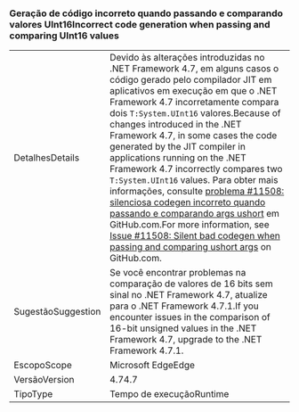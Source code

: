 ### <a name="incorrect-code-generation-when-passing-and-comparing-uint16-values"></a><span data-ttu-id="e7b03-101">Geração de código incorreto quando passando e comparando valores UInt16</span><span class="sxs-lookup"><span data-stu-id="e7b03-101">Incorrect code generation when passing and comparing UInt16 values</span></span>

|   |   |
|---|---|
|<span data-ttu-id="e7b03-102">Detalhes</span><span class="sxs-lookup"><span data-stu-id="e7b03-102">Details</span></span>|<span data-ttu-id="e7b03-103">Devido às alterações introduzidas no .NET Framework 4.7, em alguns casos o código gerado pelo compilador JIT em aplicativos em execução em que o .NET Framework 4.7 incorretamente compara dois <code>T:System.UInt16</code> valores.</span><span class="sxs-lookup"><span data-stu-id="e7b03-103">Because of changes introduced in the .NET Framework 4.7, in some cases the code generated by the JIT compiler in applications running on the .NET Framework 4.7 incorrectly compares two <code>T:System.UInt16</code> values.</span></span> <span data-ttu-id="e7b03-104">Para obter mais informações, consulte [problema #11508: silenciosa codegen incorreto quando passando e comparando args ushort](https://github.com/dotnet/coreclr/issues/11508) em GitHub.com.</span><span class="sxs-lookup"><span data-stu-id="e7b03-104">For more information, see [Issue #11508: Silent bad codegen when passing and comparing ushort args](https://github.com/dotnet/coreclr/issues/11508) on GitHub.com.</span></span>|
|<span data-ttu-id="e7b03-105">Sugestão</span><span class="sxs-lookup"><span data-stu-id="e7b03-105">Suggestion</span></span>|<span data-ttu-id="e7b03-106">Se você encontrar problemas na comparação de valores de 16 bits sem sinal no .NET Framework 4.7, atualize para o .NET Framework 4.7.1.</span><span class="sxs-lookup"><span data-stu-id="e7b03-106">If you encounter issues in the comparison of 16-bit unsigned values in the .NET Framework 4.7, upgrade to the .NET Framework 4.7.1.</span></span>|
|<span data-ttu-id="e7b03-107">Escopo</span><span class="sxs-lookup"><span data-stu-id="e7b03-107">Scope</span></span>|<span data-ttu-id="e7b03-108">Microsoft Edge</span><span class="sxs-lookup"><span data-stu-id="e7b03-108">Edge</span></span>|
|<span data-ttu-id="e7b03-109">Versão</span><span class="sxs-lookup"><span data-stu-id="e7b03-109">Version</span></span>|<span data-ttu-id="e7b03-110">4.7</span><span class="sxs-lookup"><span data-stu-id="e7b03-110">4.7</span></span>|
|<span data-ttu-id="e7b03-111">Tipo</span><span class="sxs-lookup"><span data-stu-id="e7b03-111">Type</span></span>|<span data-ttu-id="e7b03-112">Tempo de execução</span><span class="sxs-lookup"><span data-stu-id="e7b03-112">Runtime</span></span>|

